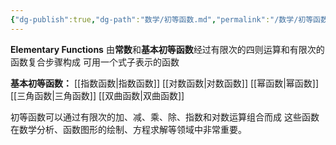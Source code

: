 ```yaml
---
{"dg-publish":true,"dg-path":"数学/初等函数.md","permalink":"/数学/初等函数/","dgPassFrontmatter":true,"noteIcon":"","created":"2024-05-21T15:20:27.995+08:00","updated":"2024-08-04T17:07:12.976+08:00"}
---
```


**Elementary Functions**
由**常数**和**基本初等函数**经过有限次的四则运算和有限次的函数复合步骤构成
可用一个式子表示的函数

**基本初等函数：**
[[指数函数\|指数函数]]
[[对数函数\|对数函数]]
[[幂函数\|幂函数]]
[[三角函数\|三角函数]]
[[双曲函数\|双曲函数]]

初等函数可以通过有限次的加、减、乘、除、指数和对数运算组合而成
这些函数在数学分析、函数图形的绘制、方程求解等领域中非常重要。


